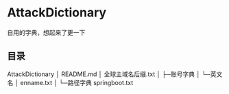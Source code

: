 # AttackDictionary

自用的字典，想起来了更一下

## 目录

AttackDictionary
│  README.md
│  全球主域名后缀.txt
│
├─账号字典
│  └─英文名
│          enname.txt
│
└─路径字典
        springboot.txt
